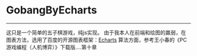# GobangByEcharts

------
这只是一个简单的五子棋游戏，纯js实现。
由于我本人在前端和绘图的羸弱，在图表方法，选用了百度的开源图表框架：[Echarts](http://echarts.baidu.com/)
算法方面，参考王小春的《PC游戏编程（人机博弈）》下载版....第十章
